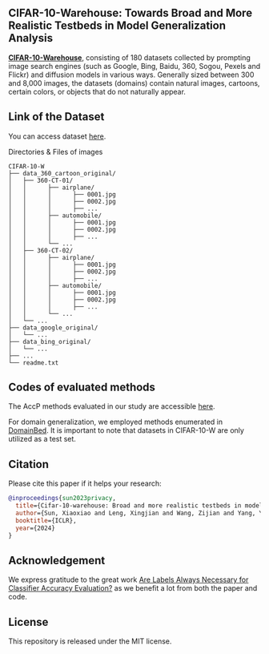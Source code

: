 ## CIFAR-10-Warehouse: Towards Broad and More Realistic Testbeds in Model Generalization Analysis


[**CIFAR-10-Warehouse**](https://arxiv.org/pdf/2310.04414.pdf), consisting of 180 datasets collected by prompting image search engines (such as Google, Bing, Baidu, 360, Sogou, Pexels and Flickr) and diffusion models in various ways. Generally sized between 300 and 8,000 images, the datasets (domains) contain natural images, cartoons, certain colors, or objects that do not naturally appear.


## Link of the Dataset

You can access dataset [here](】https://drive.google.com/drive/folders/1b5xhY2C4gcLqPYFZ9qZC9EjMLUEgZaMn?usp=drive_link).



Directories & Files of images
```shell
CIFAR-10-W
├── data_360_cartoon_original/
│   ├── 360-CT-01/
│   │      ├── airplane/
│   │      │      ├── 0001.jpg
│   │      │      ├── 0002.jpg
│   │      │      ├── ...
│   │	   ├── automobile/
│   │      │      ├── 0001.jpg
│   │      │      ├── 0002.jpg
│   │      │      ├── ...
│   │      └── ...
│   ├── 360-CT-02/
│   │      ├── airplane/
│   │      │      ├── 0001.jpg
│   │      │      ├── 0002.jpg
│   │      │      ├── ...
│   │	   ├── automobile/
│   │      │      ├── 0001.jpg
│   │      │      ├── 0002.jpg
│   │      │      ├── ...
│   │      └── ...
│   └── ...
├── data_google_original/
│   └── ...
├── data_bing_original/
│   └── ...
├── ...
└── readme.txt
```

## Codes of evaluated methods

The AccP methods evaluated in our study are accessible [here](https://github.com/xingjianleng/autoeval_baselines).


For domain generalization, we employed methods enumerated in [DomainBed](https://github.com/facebookresearch/DomainBed/tree/main). It is important to note that datasets in CIFAR-10-W are only utilized as a test set.


## Citation
Please cite this paper if it helps your research:
```bibtex
@inproceedings{sun2023privacy,
  title={Cifar-10-warehouse: Broad and more realistic testbeds in model generalization analysis},
  author={Sun, Xiaoxiao and Leng, Xingjian and Wang, Zijian and Yang, Yang and Huang, Zi and Zheng, Liang},
  booktitle={ICLR},
  year={2024}
}
```

## Acknowledgement
We express gratitude to the great work [Are Labels Always Necessary for Classifier Accuracy Evaluation?](https://github.com/Simon4Yan/Meta-set) as we benefit a lot from both the paper and code.


## License
This repository is released under the MIT license.